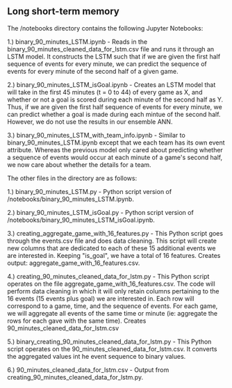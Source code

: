 ## Long short-term memory

The /notebooks directory contains the following Jupyter Notebooks:

1.) binary_90_minutes_LSTM.ipynb - Reads in the binary_90_minutes_cleaned_data_for_lstm.csv file and runs it through an LSTM model.  It constructs the LSTM such that if we are given the first half sequence of events for every minute, we can predict the sequence of events for every minute of the second half of a given game. 

2.) binary_90_minutes_LSTM_isGoal.ipynb - Creates an LSTM model that will take in the first 45 minutes (t = 0 to 44) of every game as X, and whether or not a goal is scored during each minute of the second half as Y. Thus, if we are given the first half sequence of events for every minute, we can predict whether a goal is made during each mintue of the second half. However, we do not use the results in our ensemble ANN. 

3.) binary_90_minutes_LSTM_with_team_info.ipynb - Similar to binary_90_minutes_LSTM.ipynb except that we each team has its own event attribute. Whereas the previous model only cared about predicting whether a sequence of events would occur at each minute of a game's second half, we now care about whether the details for a team.  


The other files in the directory are as follows:


1.) binary_90_minutes_LSTM.py - Python script version of /notebooks/binary_90_minutes_LSTM.ipynb.

2.) binary_90_minutes_LSTM_isGoal.py - Python script version of /notebooks/binary_90_minutes_LSTM_isGoal.ipynb.

3.) creating_aggregate_game_with_16_features.py - This Python script goes through the events.csv file and does data cleaning. This script will create new columns that are dedicated to each of these 15 additional events we are interested in. Keeping "is_goal", we have a total of 16 features. Creates output: aggregate_game_with_16_features.csv.

4.) creating_90_minutes_cleaned_data_for_lstm.py - This Python script operates on the file aggregate_game_with_16_features.csv. The code will perform data cleaning in which it will only retain columns pertaining to the 16 events (15 events plus goal) we are interested in. Each row will correspond to a game, time, and the sequence of events. For each game, we will aggregate all events of the same time or minute (ie: aggregate the rows for each gave with the same time). Creates 90_minutes_cleaned_data_for_lstm.csv

5.) binary_creating_90_minutes_cleaned_data_for_lstm.py - This Python script operates on the 90_minutes_cleaned_data_for_lstm.csv. It converts the aggregated values int he event sequence to binary values. 

6.) 90_minutes_cleaned_data_for_lstm.csv - Output from creating_90_minutes_cleaned_data_for_lstm.py.

